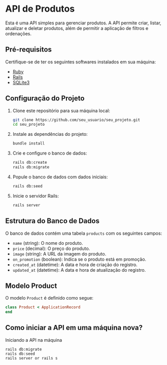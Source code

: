# API de Produtos

Esta é uma API simples para gerenciar produtos. A API permite criar, listar, atualizar e deletar produtos, além de permitir a aplicação de filtros e ordenações.

## Pré-requisitos

Certifique-se de ter os seguintes softwares instalados em sua máquina:

- [Ruby](https://www.ruby-lang.org/en/)
- [Rails](https://rubyonrails.org/)
- [SQLite3](https://www.sqlite.org/)

## Configuração do Projeto

1. Clone este repositório para sua máquina local:

    ```sh
    git clone https://github.com/seu_usuario/seu_projeto.git
    cd seu_projeto
    ```

2. Instale as dependências do projeto:

    ```sh
    bundle install
    ```

3. Crie e configure o banco de dados:

    ```sh
    rails db:create
    rails db:migrate
    ```

4. Popule o banco de dados com dados iniciais:

    ```sh
    rails db:seed
    ```

5. Inicie o servidor Rails:

    ```sh
    rails server
    ```

## Estrutura do Banco de Dados

O banco de dados contém uma tabela `products` com os seguintes campos:

- `name` (string): O nome do produto.
- `price` (decimal): O preço do produto.
- `image` (string): A URL da imagem do produto.
- `on_promotion` (boolean): Indica se o produto está em promoção.
- `created_at` (datetime): A data e hora de criação do registro.
- `updated_at` (datetime): A data e hora de atualização do registro.

## Modelo Product

O modelo `Product` é definido como segue:

```ruby
class Product < ApplicationRecord
end
```
## Como iniciar a API em uma máquina nova?
Iniciando a API na máquina
```
rails db:migrate
rails db:seed
rails server or rails s
```
